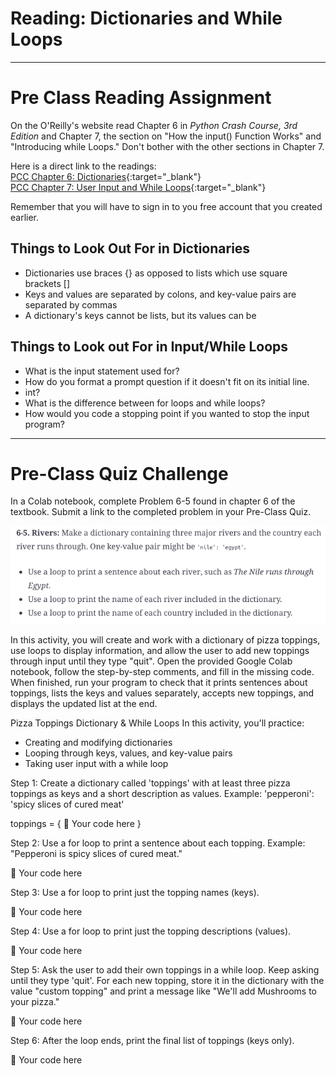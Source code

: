 #  Reading: Dictionaries and While Loops

---

# Pre Class Reading Assignment

On the O'Reilly's website read Chapter 6 in _Python Crash Course, 3rd Edition_  and Chapter 7, the section on "How 
the input() Function Works" and "Introducing while Loops." Don't bother with the other sections in Chapter 7.

Here is a direct link to the readings:</br>
[PCC Chapter 6: Dictionaries](https://learning.oreilly.com/library/view/python-crash-course/9781098156664/c06.xhtml){:target="_blank"}</br>
[PCC Chapter 7: User Input and While Loops](https://learning.oreilly.com/library/view/python-crash-course/9781098156664/c07.xhtml){:target="_blank"}

Remember that you will have to sign in to you free account that you created earlier.

## Things to Look Out For in Dictionaries
- Dictionaries use braces {} as opposed to lists which use square brackets []
- Keys and values are separated by colons, and key-value pairs are separated by commas
- A dictionary's keys cannot be lists, but its values can be

## Things to Look out For in Input/While Loops
- What is the input statement used for? 
- How do you format a prompt question if it doesn't fit on its initial line. 
- int?
- What is the difference between for loops and while loops?
- How would you code a stopping point if you wanted to stop the input program?

---

# Pre-Class Quiz Challenge
In a Colab notebook, complete Problem 6-5 found in chapter 6 of the textbook. Submit a link to the completed problem in your Pre-Class Quiz.

![preclasschallenge.png](images/preclasschallenge.png)

In this activity, you will create and work with a dictionary of pizza toppings, use loops to display information, and allow the user to add new toppings through input until they type "quit". Open the provided Google Colab notebook, follow the step-by-step comments, and fill in the missing code. When finished, run your program to check that it prints sentences about toppings, lists the keys and values separately, accepts new toppings, and displays the updated list at the end.

 Pizza Toppings Dictionary & While Loops
 In this activity, you'll practice:
 - Creating and modifying dictionaries
 - Looping through keys, values, and key-value pairs
 - Taking user input with a while loop

 Step 1: Create a dictionary called 'toppings' with at least
 three pizza toppings as keys and a short description as values.
 Example: 'pepperoni': 'spicy slices of cured meat'

toppings = {
     📝 Your code here
}

 Step 2: Use a for loop to print a sentence about each topping.
 Example: "Pepperoni is spicy slices of cured meat."

 📝 Your code here


 Step 3: Use a for loop to print just the topping names (keys).

 📝 Your code here


 Step 4: Use a for loop to print just the topping descriptions (values).

 📝 Your code here


 Step 5: Ask the user to add their own toppings in a while loop.
 Keep asking until they type 'quit'.
 For each new topping, store it in the dictionary with the value "custom topping"
 and print a message like "We'll add Mushrooms to your pizza."

 📝 Your code here


 Step 6: After the loop ends, print the final list of toppings (keys only).

 📝 Your code here

